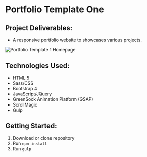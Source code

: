 # Portfolio Template One

## Project Deliverables:
- A responsive portfolio website to showcases various projects.

![Portfolio Template 1 Homepage](http://78.media.tumblr.com/5de86548331faba7283a6fbe9654b872/tumblr_oyubaiZ7FF1sq81swo1_1280.png "Portfolio Template 1 Homepage")

## Technologies Used:
- HTML 5
- Sass/CSS
- Bootstrap 4
- JavaScript/JQuery
- GreenSock Animation Platform (GSAP)
- ScrollMagic
- Gulp

## Getting Started:
1. Download or clone repository
2. Run `npm install`
3. Run `gulp`
